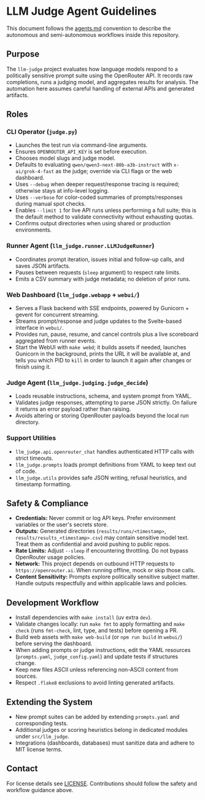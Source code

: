 # LLM Judge Agent Guidelines

This document follows the [agents.md](https://agents.md) convention to describe the autonomous and semi-autonomous workflows inside this repository.

## Purpose

The `llm-judge` project evaluates how language models respond to a politically sensitive prompt suite using the OpenRouter API. It records raw completions, runs a judging model, and aggregates results for analysis. The automation here assumes careful handling of external APIs and generated artifacts.

## Roles

### CLI Operator (`judge.py`)

- Launches the test run via command-line arguments.
- Ensures `OPENROUTER_API_KEY` is set before execution.
- Chooses model slugs and judge model.
- Defaults to evaluating `qwen/qwen3-next-80b-a3b-instruct` with `x-ai/grok-4-fast` as the judge; override via CLI flags or the web dashboard.
- Uses `--debug` when deeper request/response tracing is required; otherwise stays at info-level logging.
- Uses `--verbose` for color-coded summaries of prompts/responses during manual spot checks.
- Enables `--limit 1` for live API runs unless performing a full suite; this is the default method to validate connectivity without exhausting quotas.
- Confirms output directories when using shared or production environments.

### Runner Agent (`llm_judge.runner.LLMJudgeRunner`)

- Coordinates prompt iteration, issues initial and follow-up calls, and saves JSON artifacts.
- Pauses between requests (`sleep` argument) to respect rate limits.
- Emits a CSV summary with judge metadata; no deletion of prior runs.

### Web Dashboard (`llm_judge.webapp` + `webui/`)

- Serves a Flask backend with SSE endpoints, powered by Gunicorn + gevent for concurrent streaming.
- Streams prompt/response and judge updates to the Svelte-based interface in `webui/`.
- Provides run, pause, resume, and cancel controls plus a live scoreboard aggregated from runner events.
- Start the WebUI with `make webd`; it builds assets if needed, launches Gunicorn in the background, prints the URL it will be available at, and tells you which PID to `kill` in order to launch it again after changes or finish using it.

### Judge Agent (`llm_judge.judging.judge_decide`)

- Loads reusable instructions, schema, and system prompt from YAML.
- Validates judge responses, attempting to parse JSON strictly. On failure it returns an error payload rather than raising.
- Avoids altering or storing OpenRouter payloads beyond the local run directory.

### Support Utilities

- `llm_judge.api.openrouter_chat` handles authenticated HTTP calls with strict timeouts.
- `llm_judge.prompts` loads prompt definitions from YAML to keep text out of code.
- `llm_judge.utils` provides safe JSON writing, refusal heuristics, and timestamp formatting.

## Safety & Compliance

- **Credentials:** Never commit or log API keys. Prefer environment variables or the user's secrets store.
- **Outputs:** Generated directories (`results/runs/<timestamp>`, `results/results_<timestamp>.csv`) may contain sensitive model text. Treat them as confidential and avoid pushing to public repos.
- **Rate Limits:** Adjust `--sleep` if encountering throttling. Do not bypass OpenRouter usage policies.
- **Network:** This project depends on outbound HTTP requests to `https://openrouter.ai`. When running offline, mock or skip those calls.
- **Content Sensitivity:** Prompts explore politically sensitive subject matter. Handle outputs respectfully and within applicable laws and policies.

## Development Workflow

- Install dependencies with `make install` (uv extra `dev`).
- Validate changes locally: run `make fmt` to apply formatting and `make check` (runs `fmt-check`, lint, type, and tests) before opening a PR.
- Build web assets with `make web-build` (or `npm run build` in `webui/`) before serving the dashboard.
- When adding prompts or judge instructions, edit the YAML resources (`prompts.yaml`, `judge_config.yaml`) and update tests if structures change.
- Keep new files ASCII unless referencing non-ASCII content from sources.
- Respect `.flake8` exclusions to avoid linting generated artifacts.

## Extending the System

- New prompt suites can be added by extending `prompts.yaml` and corresponding tests.
- Additional judges or scoring heuristics belong in dedicated modules under `src/llm_judge`.
- Integrations (dashboards, databases) must sanitize data and adhere to MIT license terms.

## Contact

For license details see [LICENSE](LICENSE). Contributions should follow the safety and workflow guidance above.
